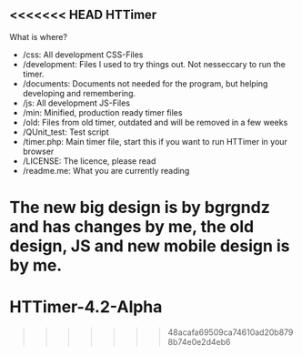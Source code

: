 <<<<<<< HEAD
HTTimer
-------

What is where?
* /css: All development CSS-Files
* /development: Files I used to try things out. Not nesseccary to run the timer.
* /documents: Documents not needed for the program, but helping developing and remembering.
* /js: All development JS-Files
* /min: Minified, production ready timer files
* /old: Files from old timer, outdated and will be removed in a few weeks
* /QUnit_test: Test script
* /timer.php: Main timer file, start this if you want to run HTTimer in your browser
* /LICENSE: The licence, please read
* /readme.me: What you are currently reading

The new big design is by bgrgndz and has changes by me, the old design, JS and new mobile design is by me.
=======
# HTTimer-4.2-Alpha
>>>>>>> 48acafa69509ca74610ad20b8798b74e0e2d4eb6
